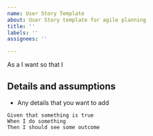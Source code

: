 ```yaml
---
name: User Story Template
about: User Story template for agile planning
title: ''
labels: ''
assignees: ''

---
```


As a
I want
so that I

## Details and assumptions
- Any details that you want to add

```gherkin
Given that something is true
When I do something
Then I should see some outcome
```

